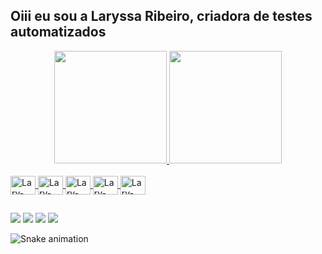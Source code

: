 ## Oiii eu sou a Laryssa Ribeiro, criadora de testes automatizados
<div align="center">
  <a href="https://github.com/LaryssaR-QA">
  <img height="180em" src="https://github-readme-stats.vercel.app/api?username=LaryssaR-QA&show_icons=true&theme=omni&include_all_commits=true&count_private=true"/>
  <img height="180em" src="https://github-readme-stats.vercel.app/api/top-langs/?username=LaryssaR-QA&layout=compact&langs_count=7&theme=omni"/>
</div>


<div style="display: inline_block"><br>
  <img align="center" alt="Lary-cucumber" height="30" width="40" src="https://icongr.am/devicon/cucumber-plain.svg?size=128&color=0bef31">
  <img align="center" alt="Lary-VSCode" height="30" width="40" src="https://cdn.jsdelivr.net/gh/devicons/devicon/icons/vscode/vscode-original.svg">
  <img align="center" alt="Lary-Mysql" height="30" width="40" src="https://cdn.jsdelivr.net/gh/devicons/devicon/icons/mysql/mysql-original.svg" />
  <img align="center" alt="Lary-intellij" height="30" width="40" src="https://cdn.jsdelivr.net/gh/devicons/devicon/icons/intellij/intellij-original.svg"/>
  <img align="center" alt="Lary-C#" height="30" width="40" src="https://icongr.am/devicon/csharp-original.svg?size=128&color=10f43e">
</div>
  
  ##
 
<div>
  <a href="https://www.linkedin.com/in/laryssafernanda/" target="_blank"><img src="https://img.shields.io/badge/-LinkedIn-%230077B5?style=for-the-badge&logo=linkedin&logoColor=white" target="_blank"></a> 
  <a href="https://www.instagram.com/larymortis/" target="_blank"><img src="https://img.shields.io/badge/-Instagram-%23E4405F?style=for-the-badge&logo=instagram&logoColor=white" target="_blank"></a>
 	<a href="https://www.twitch.tv/larymortis" target="_blank"><img src="https://img.shields.io/badge/Twitch-9146FF?style=for-the-badge&logo=twitch&logoColor=white" target="_blank"></a>
 	<a href="https://open.spotify.com/user/227mrnwy6lumbyggnid74obrq" target="_blank"><img src="https://img.shields.io/badge/Spotify-1ED760?&style=for-the-badge&logo=spotify&logoColor=white"></a>

 
  ![Snake animation](https://github.com/LaryssaR-QA//LaryssaR-QA/blob/output/github-contribution-grid-snake.svg)
 
</div>
